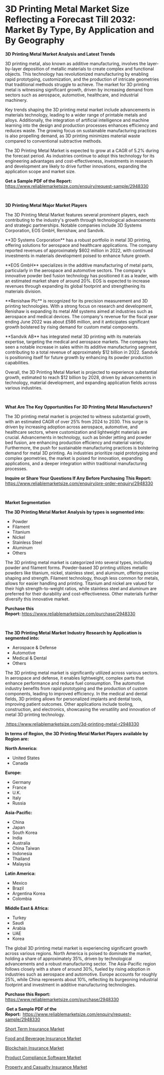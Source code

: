 <p><h1>3D Printing Metal Market Size Reflecting a Forecast Till 2032: Market By Type, By Application and By Geography</h1></p><p><strong>3D Printing Metal Market Analysis and Latest Trends</strong></p>
<p><p>3D printing metal, also known as additive manufacturing, involves the layer-by-layer deposition of metallic materials to create complex and functional objects. This technology has revolutionized manufacturing by enabling rapid prototyping, customization, and the production of intricate geometries that traditional methods struggle to achieve. The market for 3D printing metal is witnessing significant growth, driven by increasing demand from sectors such as aerospace, automotive, healthcare, and industrial machinery.</p><p>Key trends shaping the 3D printing metal market include advancements in materials technology, leading to a wider range of printable metals and alloys. Additionally, the integration of artificial intelligence and machine learning into the design and production processes enhances efficiency and reduces waste. The growing focus on sustainable manufacturing practices is also propelling demand, as 3D printing minimizes material waste compared to conventional subtractive methods.</p><p>The 3D Printing Metal Market is expected to grow at a CAGR of 5.2% during the forecast period. As industries continue to adopt this technology for its engineering advantages and cost-effectiveness, investments in research and development are likely to drive further innovations, expanding the application scope and market size.</p></p>
<p><strong>Get a Sample PDF of the Report:&nbsp;</strong> <a href="https://www.reliablemarketsize.com/enquiry/request-sample/2948330?utm_campaign=1197&utm_medium=2&utm_source=Github&utm_content=ia&utm_term=12032025&utm_id=3d-printing-metal">https://www.reliablemarketsize.com/enquiry/request-sample/2948330</a></p>
<p>&nbsp;</p>
<p><strong>3D Printing Metal Major Market Players</strong></p>
<p><p>The 3D Printing Metal Market features several prominent players, each contributing to the industry's growth through technological advancements and strategic partnerships. Notable companies include 3D Systems Corporation, EOS GmbH, Renishaw, and Sandvik.</p><p>**3D Systems Corporation** has a robust portfolio in metal 3D printing, offering solutions for aerospace and healthcare applications. The company reported revenues of approximately $602 million in 2022, with continued investments in materials development poised to enhance future growth.</p><p>**EOS GmbH** specializes in the additive manufacturing of metal parts, particularly in the aerospace and automotive sectors. The company's innovative powder bed fusion technology has positioned it as a leader, with an estimated market share of around 20%. EOS is expected to increase revenues through expanding its global footprint and strengthening its materials division.</p><p>**Renishaw Plc** is recognized for its precision measurement and 3D printing technologies. With a strong focus on research and development, Renishaw is expanding its metal AM systems aimed at industries such as aerospace and medical devices. The company's revenue for the fiscal year ending June 2022 was about £586 million, and it anticipates significant growth bolstered by rising demand for custom metal components.</p><p>**Sandvik AB** has integrated metal 3D printing with its materials expertise, targeting the medical and aerospace markets. The company has seen a notable increase in sales within its additive manufacturing segment, contributing to a total revenue of approximately $12 billion in 2022. Sandvik is positioning itself for future growth by enhancing its powder production capabilities.</p><p>Overall, the 3D Printing Metal Market is projected to experience substantial growth, estimated to reach $12 billion by 2028, driven by advancements in technology, material development, and expanding application fields across various industries.</p></p>
<p>&nbsp;</p>
<p><strong>What Are The Key Opportunities For 3D Printing Metal Manufacturers?</strong></p>
<p><p>The 3D printing metal market is projected to witness substantial growth, with an estimated CAGR of over 25% from 2024 to 2030. This surge is driven by increasing adoption across aerospace, automotive, and healthcare sectors, where customization and lightweight materials are crucial. Advancements in technology, such as binder jetting and powder bed fusion, are enhancing production efficiency and material variety. Furthermore, the push for sustainable manufacturing practices is bolstering demand for metal 3D printing. As industries prioritize rapid prototyping and complex geometries, the market is poised for innovation, expanding applications, and a deeper integration within traditional manufacturing processes.</p></p>
<p><strong>Inquire or Share Your Questions If Any Before Purchasing This Report:</strong> <a href="https://www.reliablemarketsize.com/enquiry/pre-order-enquiry/2948330?utm_campaign=1197&utm_medium=2&utm_source=Github&utm_content=ia&utm_term=12032025&utm_id=3d-printing-metal">https://www.reliablemarketsize.com/enquiry/pre-order-enquiry/2948330</a></p>
<p>&nbsp;</p>
<p><strong>Market Segmentation</strong></p>
<p><strong>The 3D Printing Metal Market Analysis by types is segmented into:</strong></p>
<p><ul><li>Powder</li><li>Filament</li><li>Titanium</li><li>Nickel</li><li>Stainless Steel</li><li>Aluminum</li><li>Others</li></ul></p>
<p><p>The 3D printing metal market is categorized into several types, including powder and filament forms. Powder-based 3D printing utilizes metallic powders like titanium, nickel, stainless steel, and aluminum, offering precise shaping and strength. Filament technology, though less common for metals, allows for easier handling and printing. Titanium and nickel are valued for their high strength-to-weight ratios, while stainless steel and aluminum are preferred for their durability and cost-effectiveness. Other materials further diversify this innovative market.</p></p>
<p><strong>Purchase this Report:&nbsp;</strong><a href="https://www.reliablemarketsize.com/purchase/2948330?utm_campaign=1197&utm_medium=2&utm_source=Github&utm_content=ia&utm_term=12032025&utm_id=3d-printing-metal">https://www.reliablemarketsize.com/purchase/2948330</a></p>
<p>&nbsp;</p>
<p><strong>The 3D Printing Metal Market Industry Research by Application is segmented into:</strong></p>
<p><ul><li>Aerospace & Defense</li><li>Automotive</li><li>Medical & Dental</li><li>Others</li></ul></p>
<p><p>The 3D printing metal market is significantly utilized across various sectors. In aerospace and defense, it enables lightweight, complex parts that enhance performance and reduce fuel consumption. The automotive industry benefits from rapid prototyping and the production of custom components, leading to improved efficiency. In the medical and dental fields, 3D printing allows for personalized implants and dental tools, improving patient outcomes. Other applications include tooling, construction, and electronics, showcasing the versatility and innovation of metal 3D printing technology.</p></p>
<p><a href="https://www.reliablemarketsize.com/3d-printing-metal-r2948330?utm_campaign=1197&utm_medium=2&utm_source=Github&utm_content=ia&utm_term=12032025&utm_id=3d-printing-metal">&nbsp;https://www.reliablemarketsize.com/3d-printing-metal-r2948330</a></p>
<p><strong>In terms of Region, the 3D Printing Metal Market Players available by Region are:</strong></p>
<p>
    <p> <strong> North America: </strong>
        <ul>
            <li>United States</li>
            <li>Canada</li>
        </ul>
        </p> 
    <p> <strong> Europe: </strong>
        <ul>
            <li>Germany</li>
            <li>France</li>
            <li>U.K.</li>
            <li>Italy</li>
            <li>Russia</li>
        </ul>
        </p> 
    <p> <strong> Asia-Pacific: </strong>
        <ul>
            <li>China</li>
            <li>Japan</li>
            <li>South Korea</li>
            <li>India</li>
            <li>Australia</li>
            <li>China Taiwan</li>
            <li>Indonesia</li>
            <li>Thailand</li>
            <li>Malaysia</li>
        </ul>
        </p> 
    <p> <strong> Latin America: </strong>
        <ul>
            <li>Mexico</li>
            <li>Brazil</li>
            <li>Argentina Korea</li>
            <li>Colombia</li>
        </ul>
        </p> 
    <p> <strong> Middle East & Africa: </strong>
        <ul>
            <li>Turkey</li>
            <li>Saudi</li>
            <li>Arabia</li>
            <li>UAE</li>
            <li>Korea</li>
        </ul>
    </p>
    </p>
<p><p>The global 3D printing metal market is experiencing significant growth across various regions. North America is poised to dominate the market, holding a share of approximately 35%, driven by technological advancements and a robust manufacturing sector. The Asia-Pacific region follows closely with a share of around 30%, fueled by rising adoption in industries such as aerospace and automotive. Europe accounts for roughly 25%, while China represents about 10%, reflecting its burgeoning industrial footprint and investment in additive manufacturing technologies.</p></p>
<p><strong>Purchase this Report: </strong><a href="https://www.reliablemarketsize.com/purchase/2948330?utm_campaign=1197&utm_medium=2&utm_source=Github&utm_content=ia&utm_term=12032025&utm_id=3d-printing-metal">https://www.reliablemarketsize.com/purchase/2948330</a></p>
<p>&nbsp;<strong>Get a Sample PDF of the Report:&nbsp;&nbsp;</strong><a href="https://www.reliablemarketsize.com/enquiry/request-sample/2948330?utm_campaign=1197&utm_medium=2&utm_source=Github&utm_content=ia&utm_term=12032025&utm_id=3d-printing-metal">https://www.reliablemarketsize.com/enquiry/request-sample/2948330</a></p>
<p><strong></strong></p>
<p><p><a href="https://github.com/sternymkere4/Market-Research-Report-List-1/blob/main/short-term-insurance-market.md?utm_campaign=1197&utm_medium=2&utm_source=Github&utm_content=ia&utm_term=12032025&utm_id=3d-printing-metal">Short Term Insurance Market</a></p><p><a href="https://github.com/snaikraso/Market-Research-Report-List-1/blob/main/food-and-beverage-insurance-market.md?utm_campaign=1197&utm_medium=2&utm_source=Github&utm_content=ia&utm_term=12032025&utm_id=3d-printing-metal">Food and Beverage Insurance Market</a></p><p><a href="https://github.com/kadutjoelly83/Market-Research-Report-List-1/blob/main/blockchain-insurance-market.md?utm_campaign=1197&utm_medium=2&utm_source=Github&utm_content=ia&utm_term=12032025&utm_id=3d-printing-metal">Blockchain Insurance Market</a></p><p><a href="https://github.com/bauldlimle6h/Market-Research-Report-List-1/blob/main/product-compliance-software-market.md?utm_campaign=1197&utm_medium=2&utm_source=Github&utm_content=ia&utm_term=12032025&utm_id=3d-printing-metal">Product Compliance Software Market</a></p><p><a href="https://github.com/shimweummul/Market-Research-Report-List-1/blob/main/property-and-casualty-insurance-market.md?utm_campaign=1197&utm_medium=2&utm_source=Github&utm_content=ia&utm_term=12032025&utm_id=3d-printing-metal">Property and Casualty Insurance Market</a></p></p>